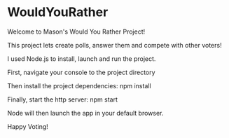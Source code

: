 # WouldYouRather

Welcome to Mason's Would You Rather Project!

This project lets create polls, answer them and compete with other voters!

I used Node.js to install, launch and run the project.

First, navigate your console to the project directory

Then install the project dependencies: npm install

Finally, start the http server: npm start

Node will then launch the app in your default browser.

Happy Voting!
